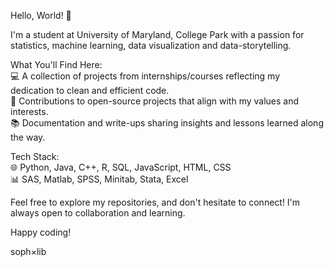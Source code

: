 <p>  
Hello, World! 👋 <br>

I'm a student at University of Maryland, College Park with a passion for statistics, machine learning, data visualization and data-storytelling. <br>

What You'll Find Here: <br>
💻 A collection of projects from internships/courses reflecting my dedication to clean and efficient code. <br>
🚀 Contributions to open-source projects that align with my values and interests. <br>
📚 Documentation and write-ups sharing insights and lessons learned along the way. <br>

Tech Stack: <br>
🌐 Python, Java, C++, R, SQL, JavaScript, HTML, CSS <br>
📊 SAS, Matlab, SPSS, Minitab, Stata, Excel <br>

Feel free to explore my repositories, and don't hesitate to connect! I'm always open to collaboration and learning. <br>

Happy coding! <br>

soph×lib
<p>
